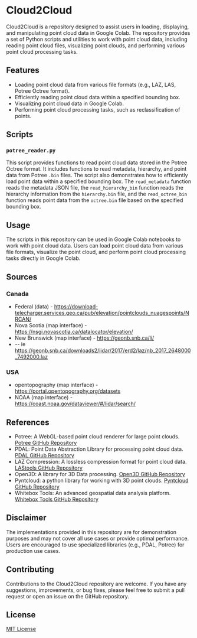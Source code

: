 # Cloud2Cloud

Cloud2Cloud is a repository designed to assist users in loading, displaying, and manipulating point cloud data in Google Colab. The repository provides a set of Python scripts and utilities to work with point cloud data, including reading point cloud files, visualizing point clouds, and performing various point cloud processing tasks.

## Features

- Loading point cloud data from various file formats (e.g., LAZ, LAS, Potree Octree format).
- Efficiently reading point cloud data within a specified bounding box.
- Visualizing point cloud data in Google Colab.
- Performing point cloud processing tasks, such as reclassification of points.

## Scripts

### `potree_reader.py`

This script provides functions to read point cloud data stored in the Potree Octree format. It includes functions to read metadata, hierarchy, and point data from Potree `.bin` files. The script also demonstrates how to efficiently load point data within a specified bounding box. The `read_metadata` function reads the metadata JSON file, the `read_hierarchy_bin` function reads the hierarchy information from the `hierarchy.bin` file, and the `read_octree_bin` function reads point data from the `octree.bin` file based on the specified bounding box.

## Usage

The scripts in this repository can be used in Google Colab notebooks to work with point cloud data. Users can load point cloud data from various file formats, visualize the point cloud, and perform point cloud processing tasks directly in Google Colab.

## Sources

### Canada
- Federal (data) -  https://download-telecharger.services.geo.ca/pub/elevation/pointclouds_nuagespoints/NRCAN/
- Nova Scotia (map interface) - https://nsgi.novascotia.ca/datalocator/elevation/
- New Brunswick (map interface) - https://geonb.snb.ca/li/
- -- ie https://geonb.snb.ca/downloads2/lidar/2017/erd2/laz/nb_2017_2648000_7492000.laz

### USA

- opentopography (map interface) - https://portal.opentopography.org/datasets
- NOAA (map interface) - https://coast.noaa.gov/dataviewer/#/lidar/search/


## References

- Potree: A WebGL-based point cloud renderer for large point clouds. [Potree GitHub Repository](https://github.com/potree/potree)
- PDAL: Point Data Abstraction Library for processing point cloud data. [PDAL GitHub Repository](https://github.com/PDAL/PDAL)
- LAZ Compression: A lossless compression format for point cloud data. [LAStools GitHub Repository](https://github.com/LAStools/LAStools/tree/master/LASzip)
- Open3D: A library for 3D Data processing. [Open3D GitHub Repository](https://github.com/isl-org/Open3D)
- Pyntcloud: a python library for working with 3D point clouds. [Pyntcloud GitHub Repository](https://github.com/daavoo/pyntcloud)
- Whitebox Tools: An advanced geospatial data analysis platform. [Whitebox Tools GitHub Repository](https://github.com/jblindsay/whitebox-tools)



## Disclaimer

The implementations provided in this repository are for demonstration purposes and may not cover all use cases or provide optimal performance. Users are encouraged to use specialized libraries (e.g., PDAL, Potree) for production use cases.

## Contributing

Contributions to the Cloud2Cloud repository are welcome. If you have any suggestions, improvements, or bug fixes, please feel free to submit a pull request or open an issue on the GitHub repository.

## License

[MIT License](LICENSE)

